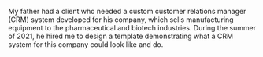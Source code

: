 My father had a client who needed a custom customer relations manager (CRM) system developed for his company, which sells manufacturing equipment to the pharmaceutical and biotech industries. During the summer of 2021, he hired me to design a template demonstrating what a CRM system for this company could look like and do. 
